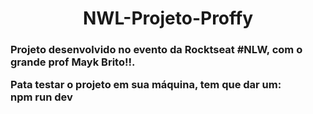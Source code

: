 <h1 align="center">NWL-Projeto-Proffy</h1>
<h3 align=""center>
Projeto desenvolvido no evento da Rocktseat #NLW, com o grande prof Mayk Brito!!.

Pata testar o projeto em sua máquina, 
tem que dar um: <br/>
npm run dev
<h3>
